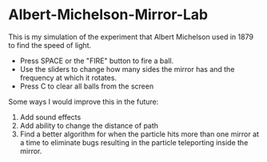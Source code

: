 # Albert-Michelson-Mirror-Lab

This is my simulation of the experiment that Albert Michelson used in 1879 to find the speed of light.

- Press SPACE or the "FIRE" button to fire a ball.
- Use the sliders to change how many sides the mirror has and the frequency at which it rotates.
- Press C to clear all balls from the screen

Some ways I would improve this in the future:
1. Add sound effects
2. Add ability to change the distance of path
3. Find a better algorithm for when the particle hits more than one mirror at a time to eliminate bugs resulting in the particle teleporting inside the mirror.
